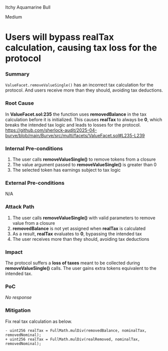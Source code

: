 Itchy Aquamarine Bull

Medium

# Users will bypass realTax calculation, causing tax loss for the protocol

### Summary

`ValueFacet.removeValueSingle()` has an incorrect tax calculation for the protocol. And users receive more than they should, avoiding tax deductions.

### Root Cause

In **ValueFacet.sol:235** the function uses **removedBalance** in the tax calculation before it is initialized. This causes **realTax** to always be **0**, which breaks the intended tax logic and leads to losses for the protocol.
https://github.com/sherlock-audit/2025-04-burve/blob/main/Burve/src/multi/facets/ValueFacet.sol#L235-L239

### Internal Pre-conditions

1. The user calls **removeValueSingle()** to remove tokens from a closure
2. The value argument passed to **removeValueSingle()** is greater than 0
3. The selected token has earnings subject to tax logic

### External Pre-conditions

N/A

### Attack Path

1. The user calls **removeValueSingle()** with valid parameters to remove value from a closure
2. **removedBalance** is not yet assigned when **realTax** is calculated
3. As a result, **realTax** evaluates to **0**, bypassing the intended tax
4. The user receives more than they should, avoiding tax deductions

### Impact

The protocol suffers a **loss of taxes** meant to be collected during **removeValueSingle()** calls.
The user gains extra tokens equivalent to the intended tax.

### PoC

_No response_

### Mitigation

Fix real tax calculation as below.

```solidity
- uint256 realTax = FullMath.mulDiv(removedBalance, nominalTax, removedNominal);
+ uint256 realTax = FullMath.mulDiv(realRemoved, nominalTax, removedNominal);
```